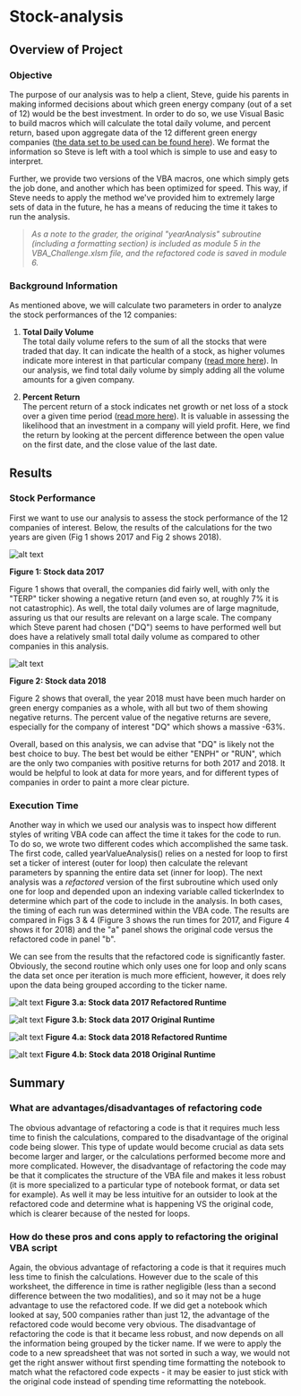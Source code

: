 # Stock-analysis

## Overview of Project

### Objective
The purpose of our analysis was to help a client, Steve, guide his parents in making informed decisions about which green energy company (out of a set of 12) would be the best investment. In order to do so, we use Visual Basic to build macros which will calculate the total daily volume, and percent return, based upon aggregate data of the 12 different green energy companies ([the data set to be used can be found here](Resources/VBA_Challenge.xlsm)). We format the information so Steve is left with a tool which is simple to use and easy to interpret. 

Further, we provide two versions of the VBA macros, one which simply gets the job done, and another which has been optimized for speed. This way, if Steve needs to apply the method we've provided him to extremely large sets of data in the future, he has a means of reducing the time it takes to run the analysis.

>*As a note to the grader, the original "yearAnalysis" subroutine (including a formatting section) is included as module 5 in the VBA_Challenge.xlsm file, and the refactored code is saved in module 6.*

### Background Information

As mentioned above, we will calculate two parameters in order to analyze the stock performances of the 12 companies:

1. __Total Daily Volume__  
The total daily volume refers to the sum of all the stocks that were traded that day. It can indicate the health of a stock, as higher volumes indicate more interest in that particular company ([read more here](https://www.investorsunderground.com/stock-volume/)). In our analysis, we find total daily volume by simply adding all the volume amounts for a given company.

2. __Percent Return__  
The percent return of a stock indicates net growth or net loss of a stock over a given time period ([read more here](https://finance.zacks.com/stock-market-returns-work-6598.html)). It is valuable in assessing the likelihood that an investment in a company will yield profit. Here, we find the return by looking at the percent difference between the open value on the first date, and the close value of the last date.

## Results

### Stock Performance

First we want to use our analysis to assess the stock performance of the 12 companies of interest. Below, the results of the calculations for the two years are given (Fig 1 shows 2017 and Fig 2 shows 2018).

![alt text](https://github.com/aamotz001/Stock-analysis/blob/main/Resources/Stocks_2017.png)

__Figure 1: Stock data 2017__

Figure 1 shows that overall, the companies did fairly well, with only the "TERP" ticker showing a negative return (and even so, at roughly 7% it is not catastrophic). As well, the total daily volumes are of large magnitude, assuring us that our results are relevant on a large scale. The company which Steve parent had chosen ("DQ") seems to have performed well but does have a relatively small total daily volume as compared to other companies in this analysis.

![alt text](https://github.com/aamotz001/Stock-analysis/blob/main/Resources/Stocks_2018.png)

__Figure 2: Stock data 2018__

Figure 2 shows that overall, the year 2018 must have been much harder on green energy companies as a whole, with all but two of them showing negative returns. The percent value of the negative returns are severe, especially for the company of interest "DQ" which shows a massive -63%. 

Overall, based on this analysis, we can advise that "DQ" is likely not the best choice to buy. The best bet would be either "ENPH" or "RUN", which are the only two companies with positive returns for both 2017 and 2018. It would be helpful to look at data for more years, and for different types of companies in order to paint a more clear picture. 

### Execution Time

Another way in which we used our analysis was to inspect how different styles of writing VBA code can affect the time it takes for the code to run. To do so, we wrote two different codes which accomplished the same task. The first code, called yearValueAnalysis() relies on a nested for loop to first set a ticker of interest (outer for loop) then calculate the relevant parameters by spanning the entire data set (inner for loop). The next analysis was a *refactored* version of the first subroutine which used only one for loop and depended upon an indexing variable called tickerIndex to determine which part of the code to include in the analysis. In both cases, the timing of each run was determined within the VBA code. The results are compared in Figs 3 & 4 (Figure 3 shows the run times for 2017, and Figure 4 shows it for 2018) and the "a" panel shows the original code versus the refactored code in panel "b". 

We can see from the results that the refactored code is significantly faster. Obviously, the second routine which only uses one for loop and only scans the data set once per iteration is much more efficient, however, it does rely upon the data being grouped according to the ticker name. 

![alt text](https://github.com/aamotz001/Stock-analysis/blob/main/Resources/VBA_Challenge_2017.png)
__Figure 3.a: Stock data 2017 Refactored Runtime__

![alt text](https://github.com/aamotz001/Stock-analysis/blob/main/Resources/VBA_Challenge_OLD_2017.png)
__Figure 3.b: Stock data 2017 Original Runtime__

![alt text](https://github.com/aamotz001/Stock-analysis/blob/main/Resources/VBA_Challenge_2018.png)
__Figure 4.a: Stock data 2018 Refactored Runtime__

![alt text](https://github.com/aamotz001/Stock-analysis/blob/main/Resources/VBA_Challenge_OLD_2018.png)
__Figure 4.b: Stock data 2018 Original Runtime__
## Summary

### What are advantages/disadvantages of refactoring code

The obvious advantage of refactoring a code is that it requires much less time to finish the calculations, compared to the disadvantage of the original code being slower. This type of update would become crucial as data sets become larger and larger, or the calculations performed become more and more complicated. However, the disadvantage of refactoring the code may be that it complicates the structure of the VBA file and makes it less robust (it is more specialized to a particular type of notebook format, or data set for example). As well it may be less intuitive for an outsider to look at the refactored code and determine what is happening VS the original code, which is clearer because of the nested for loops.

### How do these pros and cons apply to refactoring the original VBA script

Again, the obvious advantage of refactoring a code is that it requires much less time to finish the calculations. However due to the scale of this worksheet, the difference in time is rather negligible (less than a second difference between the two modalities), and so it may  not be a huge advantage to use the refactored code. If we did get a notebook which looked at say, 500 companies rather than just 12, the advantage of the refactored code would become very obvious. The disadvantage of refactoring the code is that it became less robust, and now depends on all the information being grouped by the ticker name. If we were to apply the code to a new spreadsheet that was not sorted in such a way, we would not get the right answer without first spending time formatting the notebook to match what the refactored code expects - it may be easier to just stick with the original code instead of spending time reformatting the notebook.
